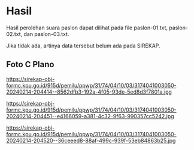 # Hasil

Hasil perolehan suara paslon dapat dilihat pada file paslon-01.txt, paslon-02.txt, dan paslon-03.txt.

Jika tidak ada, artinya data tersebut belum ada pada SIREKAP.

## Foto C Plano

https://sirekap-obj-formc.kpu.go.id/915d/pemilu/ppwp/31/74/04/10/03/3174041003050-20240214-204414--8562dfb3-192a-4f05-93de-5ed8d3f7801a.jpg

https://sirekap-obj-formc.kpu.go.id/915d/pemilu/ppwp/31/74/04/10/03/3174041003050-20240214-204451--e4166059-a381-4c32-9f63-990357cc5242.jpg

https://sirekap-obj-formc.kpu.go.id/915d/pemilu/ppwp/31/74/04/10/03/3174041003050-20240214-204520--36ceeed8-88af-499c-939f-53eb84863b25.jpg
